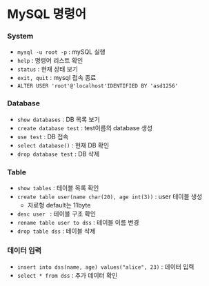 # MySQL 명령어 

### System

- `mysql -u root -p` : mySQL 실행
- `help` : 명령어 리스트 확인
- `status` : 현재 상태 보기
- `exit, quit` : mysql 접속 종료
- `ALTER USER 'root'@'localhost'IDENTIFIED BY 'asd1256'`



### Database

- `show databases` : DB 목록 보기
- `create database test` : test이름의 database 생성
- `use test` : DB 접속
- `select database()` : 현재 DB 확인
- `drop database test` : DB 삭제



### Table

- `show tables` : 테이블 목록 확인
- `create table user(name char(20), age int(3))` : user 테이블 생성
  - 자료형 default는 11byte
- `desc user ` : 테이블 구조 확인
- `rename table user to dss` : 테이블 이름 변경
- `drop table dss` : 테이블 삭제



### 데이터 입력

- `insert into dss(name, age) values("alice", 23)` : 데이터 입력
- `select * from dss` : 추가 데이터 확인